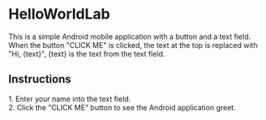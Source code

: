 <h1>HelloWorldLab</h1>

This is a simple Android mobile application with a button and a text field. <br>
When the button "CLICK ME" is clicked, the text at the top is replaced with "Hi, {text}", {text} is the text from the text field.<br>

<h2>Instructions</h2>
1. Enter your name into the text field.<br>
2. Click the "CLICK ME" button to see the Android application greet.

